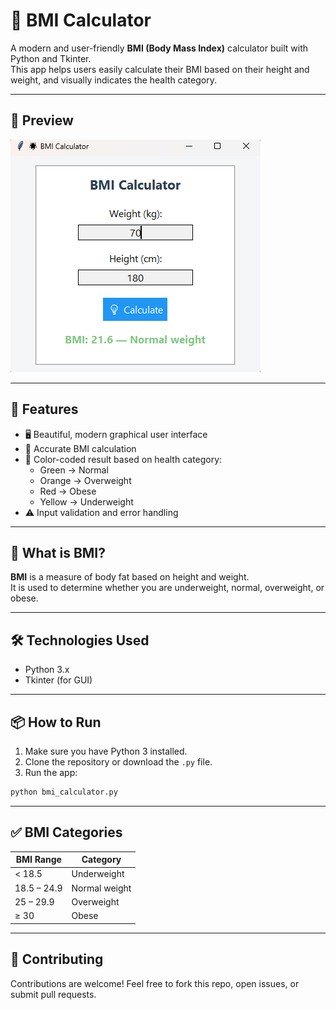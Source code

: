

# 🌟 BMI Calculator 

A modern and user-friendly **BMI (Body Mass Index)** calculator built with Python and Tkinter.  
This app helps users easily calculate their BMI based on their height and weight, and visually indicates the health category.

---

## 📸 Preview

![Screenshot](screenshot.png) 

---

## 🚀 Features

- 🖥️ Beautiful, modern graphical user interface
- 🧮 Accurate BMI calculation
- 🌈 Color-coded result based on health category:
  - Green → Normal
  - Orange → Overweight
  - Red → Obese
  - Yellow → Underweight
- ⚠️ Input validation and error handling

---

## 🧠 What is BMI?

**BMI** is a measure of body fat based on height and weight.  
It is used to determine whether you are underweight, normal, overweight, or obese.

---

## 🛠️ Technologies Used

- Python 3.x
- Tkinter (for GUI)

---

## 📦 How to Run

1. Make sure you have Python 3 installed.
2. Clone the repository or download the `.py` file.
3. Run the app:

```bash
python bmi_calculator.py
````

---

## ✅ BMI Categories

| BMI Range   | Category      |
| ----------- | ------------- |
| < 18.5      | Underweight   |
| 18.5 – 24.9 | Normal weight |
| 25 – 29.9   | Overweight    |
| ≥ 30        | Obese         |

---

## 🤝 Contributing

Contributions are welcome! Feel free to fork this repo, open issues, or submit pull requests.




